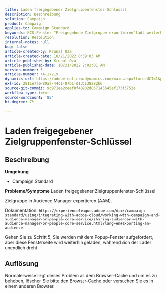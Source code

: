 ```yaml
---
title: Laden freigegebener Zielgruppenfenster-Schlüssel
description: Beschreibung
solution: Campaign
product: Campaign
applies-to: Campaign Standard
keywords: KCS,Fenster "Freigegebene Zielgruppe exportieren"lädt weiterhin
resolution: Resolution
internal-notes: null
bug: false
article-created-by: Krunal Oza
article-created-date: 10/21/2022 8:59:03 AM
article-published-by: Krunal Oza
article-published-date: 10/21/2022 9:01:01 AM
version-number: 3
article-number: KA-17219
dynamics-url: https://adobe-ent.crm.dynamics.com/main.aspx?forceUCI=1&pagetype=entityrecord&etn=knowledgearticle&id=693dd99b-1e51-ed11-bba2-0022480867fb
exl-id: 2811e7a6-80aa-44c1-87b1-d13c138282b6
source-git-commit: 9c971ee2ceef8f48902d857145545ef173f3752a
workflow-type: tm+mt
source-wordcount: '85'
ht-degree: 7%

---
```


# Laden freigegebener Zielgruppenfenster-Schlüssel

## Beschreibung

<b>Umgebung</b>
- Campaign Standard



<b>Probleme/Symptome</b>
Laden freigegebener Zielgruppenfenster-Schlüssel

Zielgruppe in Audience Manager exportieren (AAM).

Dokumentation: `https://experienceleague.adobe.com/docs/campaign-standard/using/integrating-with-adobe-cloud/working-with-campaign-and-audience-manager-or-people-core-service/sharing-audiences-with-audience-manager-or-people-core-service.html?lang=en#exporting-an-audience`

Gehen Sie zu Schritt 5, Sie werden mit dem Popup-Fenster aufgefordert, aber diese Fensterseite wird weiterhin geladen, während sich der Lader unendlich dreht.


## Auflösung


Normalerweise liegt dieses Problem an dem Browser-Cache und um es zu beheben, löschen Sie bitte den Browser-Cache oder versuchen Sie es in einem anderen Browser.
